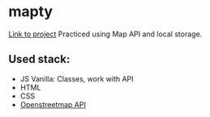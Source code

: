 # mapty

[Link to project](https://effortless-crepe-e86f29.netlify.app/)
Practiced using Map API and local storage.

## Used stack: 

- JS Vanilla:  Classes, work with API
- HTML
- CSS
- [Openstreetmap API](https://www.openstreetmap.org/)
